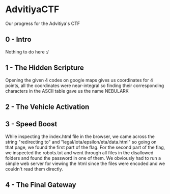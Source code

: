 # AdvitiyaCTF
Our progress for the Advitiya's CTF
## 0 - Intro
Nothing to do here :/
## 1 - The Hidden Scripture
Opening the given 4 codes on google maps gives us coordinates for 4 points, all the coordinates were near-integral so finding their corresponding characters in the ASCII table gave us the name NEBULARK
## 2 - The Vehicle Activation
## 3 - Speed Boost
While inspecting the index.html file in the browser, we came across the string "redirecting to" and "legal/iota/epsilon/eta/data.html" so going on that page, we found the first part of the flag.
For the second part of the flag, we inspected the robots.txt and went through all files in the disallowed folders and found the password in one of them. We obviously had to run a simple web server for viewing the html since the files were encoded and we couldn't read them directly.
## 4 - The Final Gateway
